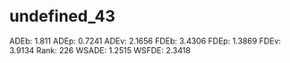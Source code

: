 # undefined_43

ADEb: 1.811
ADEp: 0.7241
ADEv: 2.1656
FDEb: 3.4306
FDEp: 1.3869
FDEv: 3.9134
Rank: 226
WSADE: 1.2515
WSFDE: 2.3418